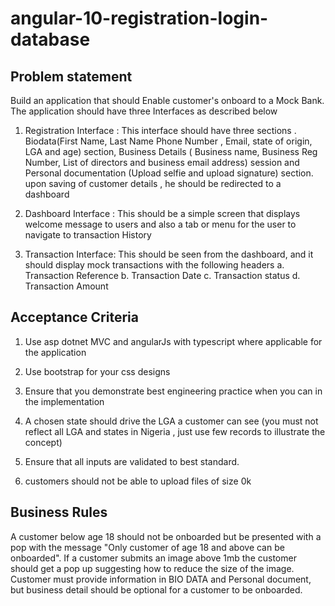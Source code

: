 # angular-10-registration-login-database

## Problem statement
 
Build an application that should Enable customer's onboard to a Mock Bank. The application should have three Interfaces as described below
 
 1. Registration Interface : This interface should have three sections . Biodata(First Name, Last Name Phone Number , Email, state of origin, LGA and age) section, Business Details ( Business name, Business Reg Number, List of directors and business email address) session and Personal documentation (Upload selfie and upload signature) section. upon saving of customer details , he should be redirected to a dashboard
 
2. Dashboard Interface : This should be a simple screen that displays welcome message to users and also a tab or menu for the user to navigate to transaction History
 
3. Transaction Interface: This should be seen from the dashboard, and it should display mock transactions with the following headers
 a. Transaction Reference
 b. Transaction Date
 c. Transaction status
 d. Transaction Amount
 
## Acceptance Criteria
 
1. Use asp dotnet MVC and angularJs with typescript where applicable for the application
 
2. Use bootstrap for your css designs
 
3. Ensure that you demonstrate best engineering practice when you can in the implementation
 
4. A chosen state should drive the LGA a customer can see (you must not reflect all LGA and states in Nigeria , just use few records to illustrate the concept)
 
5. Ensure that all inputs are validated to best standard.
 
6. customers should not be able to upload files of size 0k
 
## Business Rules
 
A customer below age 18 should not be onboarded but be presented with a pop with the message "Only customer of age 18 and above can be onboarded".
If a customer submits an image above 1mb the customer should get a pop up suggesting how to reduce the size of the image.
Customer must provide information in BIO DATA and Personal document, but business detail should be optional for a customer to be onboarded.
